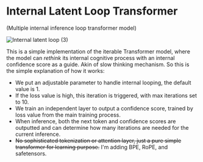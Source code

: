 # Internal Latent Loop Transformer
(Multiple internal inference loop transformer model)

![Internal latent loop (3)](https://github.com/user-attachments/assets/83b8ea07-fbe2-4d80-9ab9-ade33a19a587)

This is a simple implementation of the iterable Transformer model, where the model can *rethink* its internal cognitive process with an internal confidence score as a guide. Akin of slow thinking mechanism.
So this is the simple explanation of how it works:
- We put an adjustable parameter to handle internal looping, the default value is 1.
- If the loss value is high, this iteration is triggered, with max iterations set to 10.
- We train an independent layer to output a confidence score, trained by loss value from the main training process.
- When inference, both the next token and confidence scores are outputted and can determine how many iterations are needed for the current inference.
- ~~No sophisticated tokenization or attention layer, just a pure simple transformer for learning purpose.~~ I'm adding BPE, RoPE, and safetensors.
